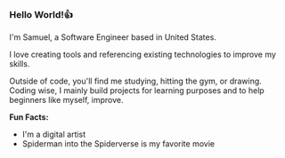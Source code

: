### Hello World!👍

I'm Samuel, a Software Engineer based in United States.<br/> <!-- Add linken onto my name-->

I love creating tools and referencing existing technologies to improve my skills.<br/>

Outside of code, you'll find me studying, hitting the gym, or drawing. Coding wise, I mainly build projects for learning purposes and to help beginners like myself, improve.<br/>

**Fun Facts:**<br/>
- I'm a digital artist<br/> <!-- Add my instagram art acc -->
- Spiderman into the Spiderverse is my favorite movie<br/>
